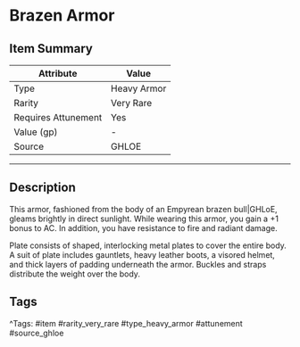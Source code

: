 # Brazen Armor

## Item Summary

| Attribute            | Value                        |
|----------------------|------------------------------|
| Type                 | Heavy Armor |
| Rarity               | Very Rare             |
| Requires Attunement  | Yes                |
| Value (gp)           | -    |
| Source               | GHLOE |

---

## Description

This armor, fashioned from the body of an Empyrean brazen bull|GHLoE, gleams brightly in direct sunlight. While wearing this armor, you gain a +1 bonus to AC. In addition, you have resistance to fire and radiant damage.

Plate consists of shaped, interlocking metal plates to cover the entire body. A suit of plate includes gauntlets, heavy leather boots, a visored helmet, and thick layers of padding underneath the armor. Buckles and straps distribute the weight over the body.

## Tags

^Tags: #item #rarity_very_rare #type_heavy_armor #attunement #source_ghloe